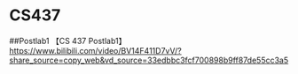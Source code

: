 # CS437

##Postlab1 
【CS 437 Postlab1】 https://www.bilibili.com/video/BV14F411D7vV/?share_source=copy_web&vd_source=33edbbc3fcf700898b9ff87de55cc3a5

